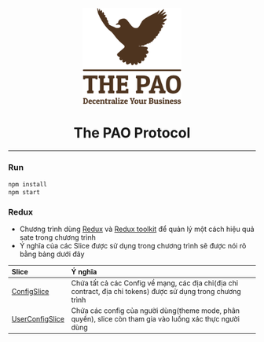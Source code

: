 <div align="center">
  <a href="https://thepao-app.auxo.fund" target="_blank">
      <img alt="logo" src="./public/the-pao-logo-light.webp" width="200" />
  </a>
  <h1>
    The PAO Protocol
  </h1>
</div>

---

### Run

```shell
npm install
npm start
```

### Redux

- Chương trình dùng [Redux](https://redux.js.org/) và [Redux toolkit](https://redux-toolkit.js.org/) để quản lý một cách hiệu quả sate trong chương trình
- Ý nghĩa của các Slice được sử dụng trong chương trình sẽ được nói rõ bằng bảng dưới đây

| Slice                                             | Ý nghĩa                                                                                                       |
| :------------------------------------------------ | :------------------------------------------------------------------------------------------------------------ |
| [ConfigSlice](./src/redux/configSlice.js)         | Chứa tất cả các Config về mạng, các địa chỉ(địa chỉ contract, địa chỉ tokens) được sử dụng trong chương trình |
| [UserConfigSlice](./src/redux/userConfigSlice.js) | Chứa các config của người dùng(theme mode, phân quyền), slice còn tham gia vào luồng xác thực người dùng      |
